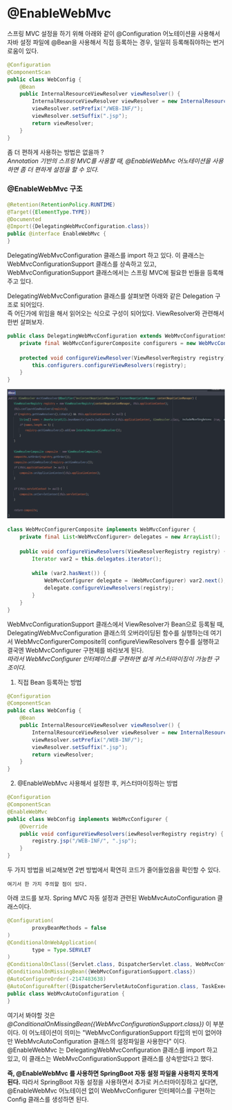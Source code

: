 # @EnableWebMvc
스프링 MVC 설정을 하기 위해 아래와 같이 @Configuration 어노테이션을 사용해서 자바 설정 파일에 @Bean을 사용해서 직접 등록하는 경우, 일일히 등록해줘야하는 번거로움이 있다.
```java
@Configuration
@ComponentScan
public class WebConfig {
    @Bean
    public InternalResourceViewResolver viewResolver() {
        InternalResourceViewResolver viewResolver = new InternalResourceViewResolver();
        viewResolver.setPrefix("/WEB-INF/");
        viewResolver.setSuffix(".jsp");
        return viewResolver;
    }
}
```
좀 더 편하게 사용하는 방법은 없을까 ?  
*Annotation 기반의 스프링 MVC를 사용할 때, @EnableWebMvc 어노테이션을 사용하면 좀 더 편하게 설정을 할 수 있다.*

### @EnableWebMvc 구조
```java
@Retention(RetentionPolicy.RUNTIME)
@Target({ElementType.TYPE})
@Documented
@Import({DelegatingWebMvcConfiguration.class})
public @interface EnableWebMvc {
}
```
DelegatingWebMvcConfiguration 클래스를 import 하고 있다. 이 클래스는 WebMvcConfigurationSupport 클래스를 상속하고 있고, WebMvcConfigurationSupport 클래스에서는 스프링 MVC에 필요한 빈들을 등록해주고 있다.  

DelegatingWebMvcConfiguration 클래스를 살펴보면 아래와 같은 Delegation 구조로 되어있다.  
즉 어딘가에 위임을 해서 읽어오는 식으로 구성이 되어있다. ViewResolver와 관련해서 한번 살펴보자.
```java
public class DelegatingWebMvcConfiguration extends WebMvcConfigurationSupport {
    private final WebMvcConfigurerComposite configurers = new WebMvcConfigurerComposite();

    protected void configureViewResolver(ViewResolverRegistry registry) {
        this.configurers.configureViewResolvers(registry);
    }
}
```
![mvcViewResolver](/Spring/image/mvcViewResolver.PNG)
```java
class WebMvcConfigurerComposite implements WebMvcConfigurer {
    private final List<WebMvcConfigurer> delegates = new ArrayList();

    public void configureViewResolvers(ViewResolverRegistry registry) {
        Iterator var2 = this.delegates.iterator();

        while (var2.hasNext()) {
            WebMvcConfigurer delegate = (WebMvcConfigurer) var2.next();
            delegate.configureViewResolvers(registry);
        }
    }
}
```
WebMvcConfigurationSupport 클래스에서 ViewResolver가 Bean으로 등록될 때, DelegatingWebMvcConfiguration 클래스의 오버라이딩된 함수를 실행하는데 여기서 WebMvcConfigurerComposite의 configureViewResolvers 함수를 실행하고 결국엔 WebMvcConfigurer 구현체를 바라보게 된다.  
*따라서 WebMvcConfigurer 인터페이스를 구현하면 쉽게 커스터마이징이 가능한 구조이다.*

1. 직접 Bean 등록하는 방법
```java
@Configuration
@ComponentScan
public class WebConfig {
    @Bean
    public InternalResourceViewResolver viewResolver() {
        InternalResourceViewResolver viewResolver = new InternalResourceViewResolver();
        viewResolver.setPrefix("/WEB-INF/");
        viewResolver.setSuffix(".jsp");
        return viewResolver;
    }
}
```
2. @EnableWebMvc 사용해서 설정한 후, 커스터마이징하는 방법
```java
@Configuration
@ComponentScan
@EnableWebMvc
public class WebConfig implements WebMvcConfigurer {
    @Override
    public void configureViewResolvers(iewResolverRegistry registry) {
        registry.jsp("/WEB-INF/", ".jsp");
    }
}
```
두 가지 방법을 비교해보면 2번 방법에서 확연히 코드가 줄어들었음을 확인할 수 있다.

`여기서 한 가지 주의할 점이 있다.  `

아래 코드를 보자. Spring MVC 자동 설정과 관련된 WebMvcAutoConfiguration 클래스이다.
```java
@Configuration(
        proxyBeanMethods = false
)
@ConditionalOnWebApplication(
        type = Type.SERVLET
)
@ConditionalOnClass({Servlet.class, DispatcherServlet.class, WebMvcConfigurer.class})
@ConditionalOnMissingBean({WebMvcConfigurationSupport.class})
@AutoConfigureOrder(-2147483638)
@AutoConfigureAfter({DispatcherServletAutoConfiguration.class, TaskExecutionAutoConfiguration.class, ValidationAutoConfiguration.class})
public class WebMvcAutoConfiguration {
}
```
여기서 봐야할 것은 _@ConditionalOnMissingBean({WebMvcConfigurationSupport.class})_ 이 부분이다.
이 어노테이션이 의미는 "WebMvcConfigurationSupport 타입의 빈이 없어야만 WebMvcAutoConfiguration 클래스의 설정파일을 사용한다" 이다.  
@EnableWebMvc 는 DelegatingWebMvcConfiguration 클래스를 import 하고 있고, 이 클래스는 WebMvcConfigurationSupport 클래스를 상속받았다고 했다.  
   
**즉, @EnableWebMvc 를 사용하면 SpringBoot 자동 설정 파일을 사용하지 못하게 된다.**
따라서 SpringBoot 자동 설정을 사용하면서 추가로 커스터마이징하고 싶다면, @EnableWebMvc 어노테이션 없이 WebMvcConfigurer 인터페이스를 구현하는 Config 클래스를 생성하면 된다. 